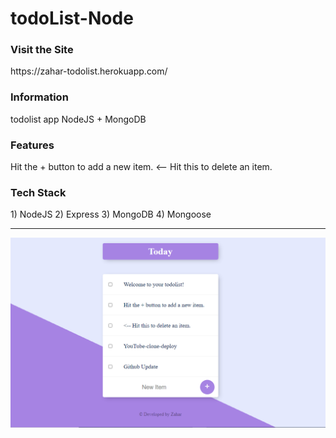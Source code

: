 # todoList-Node





<h3>Visit the Site</h3> https://zahar-todolist.herokuapp.com/  

<h3>Information </h3> todolist app NodeJS + MongoDB

<h3>Features </h3> Hit the + button to add a new item.
<-- Hit this to delete an item.

<h3>Tech Stack </h3>  1) NodeJS  2) Express 3) MongoDB 4) Mongoose

<hr>  

<img src="todolist.png" >
